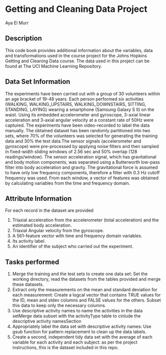 # Getting and Cleaning Data Project
Aya El Murr

## Description 
This code book provides additional information about the variables, data and transformations used in the course project for the Johns Hopkins Getting and Cleaning Data course. The data used in this project can be found at The UCI Machine Learning Repository. 

## Data Set Information
The experiments have been carried out with a group of 30 volunteers within an age bracket of 19-48 years. Each person performed six activities (WALKING, WALKING_UPSTAIRS, WALKING_DOWNSTAIRS, SITTING, STANDING, LAYING) wearing a smartphone (Samsung Galaxy S II) on the waist. Using its embedded accelerometer and gyroscope, 3-axial linear acceleration and 3-axial angular velocity at a constant rate of 50Hz were captured. The experiments have been video-recorded to label the data manually. The obtained dataset has been randomly partitioned into two sets, where 70% of the volunteers was selected for generating the training data and 30% the test data.The sensor signals (accelerometer and gyroscope) were pre-processed by applying noise filters and then sampled in fixed-width sliding windows of 2.56 sec and 50% overlap (128 readings/window). The sensor acceleration signal, which has gravitational and body motion components, was separated using a Butterworth low-pass filter into body acceleration and gravity. The gravitational force is assumed to have only low frequency components, therefore a filter with 0.3 Hz cutoff frequency was used. From each window, a vector of features was obtained by calculating variables from the time and frequency domain.

## Attribute Information
For each record in the dataset are provided
1. Triaxial acceleration from the accelerometer (total acceleration) and the estimated body acceleration.
2. Triaxial Angular velocity from the gyroscope. 
3. A 561-feature vector with time and frequency domain variables.
4. Its activity label.
5. An identifier of the subject who carried out the experiment.

## Tasks performed
1. Merge the training and the test sets to create one data set: Set the working directory, read the datasets from the tables provided and merge these datasets. 
2. Extract only the measurements on the mean and standard deviation for each measurement: Create a logcal vector that contains TRUE values for the ID, mean and stdev columns and FALSE values for the others. Subset this data to keep only the necessary columns.
3. Use descriptive activity names to name the activities in the data setMerge data subset with the activityType table to cinlude the descriptive activity namesSection 
4. Appropriately label the data set with descriptive activity names: Use gsub function for pattern replacement to clean up the data labels.
5. Create a second, independent tidy data set with the average of each variable for each activity and each subject: as per the project instructions, this is the dataset included in this repo. 


